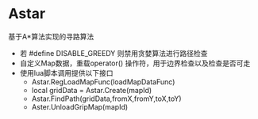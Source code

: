 # Astar
基于A*算法实现的寻路算法

  * 若 #define DISABLE_GREEDY 则禁用贪婪算法进行路径检查
  * 自定义Map数据，重载operator() 操作符，用于边界检查以及检查是否可走
  * 使用lua脚本调用提供以下接口
    * Astar.RegLoadMapFunc(loadMapDataFunc)
    * local gridData = Astar.Create(mapId)
    * Astar.FindPath(gridData,fromX,fromY,toX,toY)
    * Aster.UnloadGripMap(mapId)